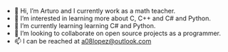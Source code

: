 - 👋 Hi, I’m Arturo and I currently work as a math teacher.
- 👀 I’m interested in learning more about C, C++ and C# and Python.
- 🌱 I’m currently learning learning C# and Python.
- 💞️ I’m looking to collaborate on open source projects as a programmer.
- 📫 I can be reached at a08lopez@outlook.com

<!---
a08lopez/a08lopez is a ✨ special ✨ repository because its `README.md` (this file) appears on your GitHub profile.
You can click the Preview link to take a look at your changes.
--->
